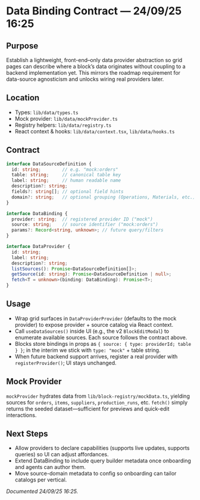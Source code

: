# Data Binding Contract — 24/09/25 16:25

## Purpose
Establish a lightweight, front-end–only data provider abstraction so grid pages can describe where a block’s data originates without coupling to a backend implementation yet. This mirrors the roadmap requirement for data-source agnosticism and unlocks wiring real providers later.

## Location
- Types: `lib/data/types.ts`
- Mock provider: `lib/data/mockProvider.ts`
- Registry helpers: `lib/data/registry.ts`
- React context & hooks: `lib/data/context.tsx`, `lib/data/hooks.ts`

## Contract
```ts
interface DataSourceDefinition {
  id: string;        // e.g. "mock:orders"
  table: string;     // canonical table key
  label: string;     // human readable name
  description?: string;
  fields?: string[]; // optional field hints
  domain?: string;   // optional grouping (Operations, Materials, etc.)
}

interface DataBinding {
  provider: string;  // registered provider ID ("mock")
  source: string;    // source identifier ("mock:orders")
  params?: Record<string, unknown>; // future query/filters
}

interface DataProvider {
  id: string;
  label: string;
  description?: string;
  listSources(): Promise<DataSourceDefinition[]>;
  getSource(id: string): Promise<DataSourceDefinition | null>;
  fetch<T = unknown>(binding: DataBinding): Promise<T>;
}
```

## Usage
- Wrap grid surfaces in `DataProviderProvider` (defaults to the mock provider) to expose provider + source catalog via React context.
- Call `useDataSources()` inside UI (e.g., the v2 `BlockEditModal`) to enumerate available sources. Each source follows the contract above.
- Blocks store bindings in props as `{ source: { type: providerId; table } }`; in the interim we stick with `type: "mock"` + table string.
- When future backend support arrives, register a real provider with `registerProvider()`; UI stays unchanged.

## Mock Provider
`mockProvider` hydrates data from `lib/block-registry/mockData.ts`, yielding sources for `orders`, `items`, `suppliers`, `production_runs`, etc. `fetch()` simply returns the seeded dataset—sufficient for previews and quick-edit interactions.

## Next Steps
- Allow providers to declare capabilities (supports live updates, supports queries) so UI can adjust affordances.
- Extend DataBinding to include query builder metadata once onboarding and agents can author them.
- Move source-domain metadata to config so onboarding can tailor catalogs per vertical.

*Documented 24/09/25 16:25.*
